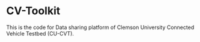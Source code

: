 # CV-Toolkit
This is the code for Data sharing platform of Clemson University Connected Vehicle Testbed (CU-CVT).
